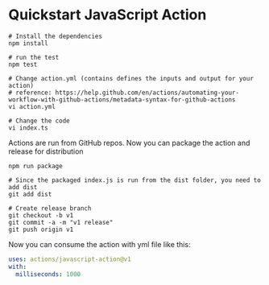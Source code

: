 # Quickstart JavaScript Action

```
# Install the dependencies
npm install

# run the test
npm test

# Change action.yml (contains defines the inputs and output for your action)
# reference: https://help.github.com/en/actions/automating-your-workflow-with-github-actions/metadata-syntax-for-github-actions
vi action.yml

# Change the code
vi index.ts
```

Actions are run from GitHub repos. Now you can package the action and release for distribution
```
npm run package

# Since the packaged index.js is run from the dist folder, you need to add dist
git add dist

# Create release branch
git checkout -b v1
git commit -a -m "v1 release"
git push origin v1
```

Now you can consume the action with yml file like this:

```yaml
uses: actions/javascript-action@v1
with:
  milliseconds: 1000
```
